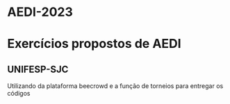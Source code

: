 # AEDI-2023
 <h1> Exercícios propostos de AEDI </h1>
  <h2>UNIFESP-SJC</h2>
   <p> Utilizando da plataforma beecrowd e a função de torneios para entregar os códigos <p>

